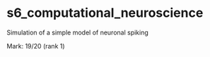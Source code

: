 # s6_computational_neuroscience
Simulation of a simple model of neuronal spiking

Mark: 19/20 (rank 1)
